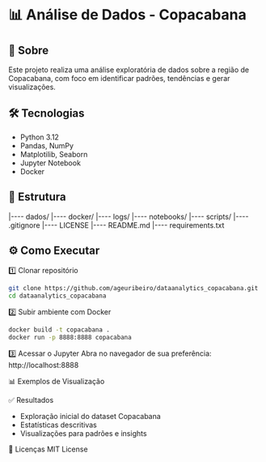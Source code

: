 # 📊 Análise de Dados - Copacabana

## 📌 Sobre
Este projeto realiza uma análise exploratória de dados sobre a região de Copacabana, com foco em identificar padrões, tendências e gerar visualizações.

## 🛠️ Tecnologias

- Python 3.12
- Pandas, NumPy
- Matplotilib, Seaborn
- Jupyter Notebook
- Docker

## 📂 Estrutura

|---- dados/
|---- docker/
|---- logs/
|---- notebooks/
|---- scripts/
|---- .gitignore
|---- LICENSE
|---- README.md
|---- requirements.txt

## ⚙️ Como Executar

1️⃣ Clonar repositório
```bash
git clone https://github.com/ageuribeiro/dataanalytics_copacabana.git
cd dataanalytics_copacabana
```

2️⃣ Subir ambiente com Docker
```bash
docker build -t copacabana .
docker run -p 8888:8888 copacabana
```

3️⃣ Acessar o Jupyter
Abra no navegador de sua preferência: http://localhost:8888

📊 Exemplos de Visualização

✅ Resultados
* Exploração inicial do dataset Copacabana
* Estatísticas descritivas
* Visualizações para padrões e insights

📜 Licenças
MIT License
